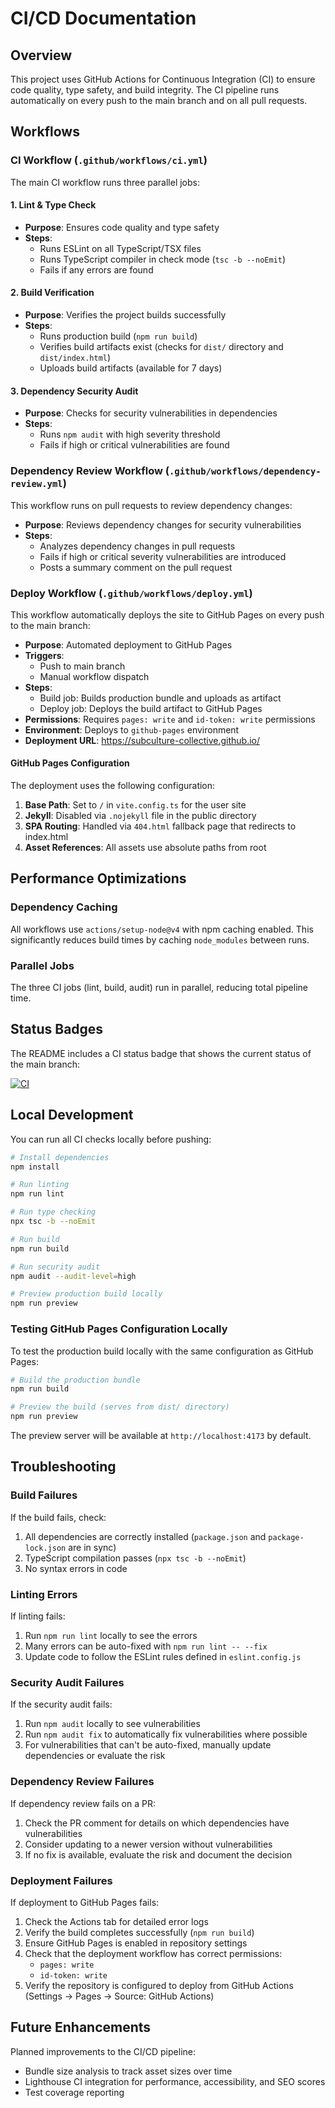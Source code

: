 # CI/CD Documentation

## Overview

This project uses GitHub Actions for Continuous Integration (CI) to ensure code quality, type safety, and build integrity. The CI pipeline runs automatically on every push to the main branch and on all pull requests.

## Workflows

### CI Workflow (`.github/workflows/ci.yml`)

The main CI workflow runs three parallel jobs:

#### 1. Lint & Type Check

- **Purpose**: Ensures code quality and type safety
- **Steps**:
  - Runs ESLint on all TypeScript/TSX files
  - Runs TypeScript compiler in check mode (`tsc -b --noEmit`)
  - Fails if any errors are found

#### 2. Build Verification

- **Purpose**: Verifies the project builds successfully
- **Steps**:
  - Runs production build (`npm run build`)
  - Verifies build artifacts exist (checks for `dist/` directory and `dist/index.html`)
  - Uploads build artifacts (available for 7 days)

#### 3. Dependency Security Audit

- **Purpose**: Checks for security vulnerabilities in dependencies
- **Steps**:
  - Runs `npm audit` with high severity threshold
  - Fails if high or critical vulnerabilities are found

### Dependency Review Workflow (`.github/workflows/dependency-review.yml`)

This workflow runs on pull requests to review dependency changes:

- **Purpose**: Reviews dependency changes for security vulnerabilities
- **Steps**:
  - Analyzes dependency changes in pull requests
  - Fails if high or critical severity vulnerabilities are introduced
  - Posts a summary comment on the pull request

### Deploy Workflow (`.github/workflows/deploy.yml`)

This workflow automatically deploys the site to GitHub Pages on every push to the main branch:

- **Purpose**: Automated deployment to GitHub Pages
- **Triggers**:
  - Push to main branch
  - Manual workflow dispatch
- **Steps**:
  - Build job: Builds production bundle and uploads as artifact
  - Deploy job: Deploys the build artifact to GitHub Pages
- **Permissions**: Requires `pages: write` and `id-token: write` permissions
- **Environment**: Deploys to `github-pages` environment
- **Deployment URL**: https://subculture-collective.github.io/

#### GitHub Pages Configuration

The deployment uses the following configuration:

1. **Base Path**: Set to `/` in `vite.config.ts` for the user site
2. **Jekyll**: Disabled via `.nojekyll` file in the public directory
3. **SPA Routing**: Handled via `404.html` fallback page that redirects to index.html
4. **Asset References**: All assets use absolute paths from root

## Performance Optimizations

### Dependency Caching

All workflows use `actions/setup-node@v4` with npm caching enabled. This significantly reduces build times by caching `node_modules` between runs.

### Parallel Jobs

The three CI jobs (lint, build, audit) run in parallel, reducing total pipeline time.

## Status Badges

The README includes a CI status badge that shows the current status of the main branch:

[![CI](https://github.com/subculture-collective/subculture-collective.github.io/actions/workflows/ci.yml/badge.svg)](https://github.com/subculture-collective/subculture-collective.github.io/actions/workflows/ci.yml)

## Local Development

You can run all CI checks locally before pushing:

```bash
# Install dependencies
npm install

# Run linting
npm run lint

# Run type checking
npx tsc -b --noEmit

# Run build
npm run build

# Run security audit
npm audit --audit-level=high

# Preview production build locally
npm run preview
```

### Testing GitHub Pages Configuration Locally

To test the production build locally with the same configuration as GitHub Pages:

```bash
# Build the production bundle
npm run build

# Preview the build (serves from dist/ directory)
npm run preview
```

The preview server will be available at `http://localhost:4173` by default.

## Troubleshooting

### Build Failures

If the build fails, check:

1. All dependencies are correctly installed (`package.json` and `package-lock.json` are in sync)
2. TypeScript compilation passes (`npx tsc -b --noEmit`)
3. No syntax errors in code

### Linting Errors

If linting fails:

1. Run `npm run lint` locally to see the errors
2. Many errors can be auto-fixed with `npm run lint -- --fix`
3. Update code to follow the ESLint rules defined in `eslint.config.js`

### Security Audit Failures

If the security audit fails:

1. Run `npm audit` locally to see vulnerabilities
2. Run `npm audit fix` to automatically fix vulnerabilities where possible
3. For vulnerabilities that can't be auto-fixed, manually update dependencies or evaluate the risk

### Dependency Review Failures

If dependency review fails on a PR:

1. Check the PR comment for details on which dependencies have vulnerabilities
2. Consider updating to a newer version without vulnerabilities
3. If no fix is available, evaluate the risk and document the decision

### Deployment Failures

If deployment to GitHub Pages fails:

1. Check the Actions tab for detailed error logs
2. Verify the build completes successfully (`npm run build`)
3. Ensure GitHub Pages is enabled in repository settings
4. Check that the deployment workflow has correct permissions:
   - `pages: write`
   - `id-token: write`
5. Verify the repository is configured to deploy from GitHub Actions (Settings → Pages → Source: GitHub Actions)

## Future Enhancements

Planned improvements to the CI/CD pipeline:

- Bundle size analysis to track asset sizes over time
- Lighthouse CI integration for performance, accessibility, and SEO scores
- Test coverage reporting
